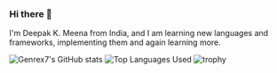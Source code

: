 ### Hi there 👋

I'm Deepak K. Meena from India, and I am learning new languages and frameworks, implementing them and again learning more.

![Genrex7's GitHub stats](https://github-readme-stats.vercel.app/api?username=Genrex7&show_icons=true&theme=algolia)
![Top Languages Used](https://github-readme-stats.vercel.app/api/top-langs/?username=Genrex7&layout=compact&theme=algolia)
![trophy](https://github-profile-trophy.vercel.app/?username=Genrex7&theme=algolia)

